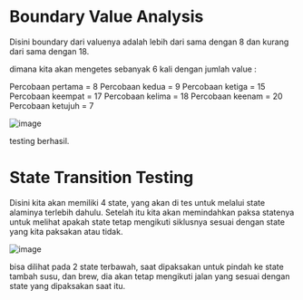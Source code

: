 # Boundary Value Analysis

Disini boundary dari valuenya adalah lebih dari sama dengan 8 dan kurang dari sama dengan 18.

dimana kita akan mengetes sebanyak 6 kali dengan jumlah value :

Percobaan pertama = 8
Percobaan kedua = 9
Percobaan ketiga = 15
Percobaan keempat = 17
Percobaan kelima = 18
Percobaan keenam = 20
Percobaan ketujuh = 7

![image](https://github.com/EdwinprasW/tugas2-ukpl/assets/100129962/b61e84e5-2280-42d5-be2b-b42dc18d75bb)

testing berhasil.


# State Transition Testing

Disini kita akan memiliki 4 state, yang akan di tes untuk melalui state alaminya terlebih dahulu.
Setelah itu kita akan memindahkan paksa statenya untuk melihat apakah state tetap mengikuti siklusnya sesuai dengan state yang kita paksakan atau tidak.

![image](https://github.com/EdwinprasW/tugas2-ukpl/assets/100129962/24a4b1dd-cbc7-4e3d-b085-e5aecdad3c6b)

bisa dilihat pada 2 state terbawah, saat dipaksakan untuk pindah ke state tambah susu, dan brew, dia akan tetap mengikuti jalan yang sesuai dengan state yang dipaksakan saat itu.
